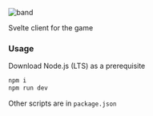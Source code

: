 ![band](/image.gif)

Svelte client for the game

### Usage

Download Node.js (LTS) as a prerequisite

```sh
npm i
npm run dev
```

Other scripts are in `package.json`


